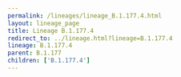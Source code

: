 ```yaml
---
permalink: /lineages/lineage_B.1.177.4.html
layout: lineage_page
title: Lineage B.1.177.4
redirect_to: ../lineage.html?lineage=B.1.177.4
lineage: B.1.177.4
parent: B.1.177
children: ['B.1.177.4']
---
```

